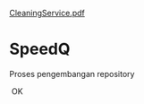 [CleaningService.pdf](https://github.com/putusudiarta/SpeedQ/files/6307667/CleaningService.pdf)
# SpeedQ
Proses pengembangan repository

<html>
<body>
  <img src="">
  OK
</body>
</html>
